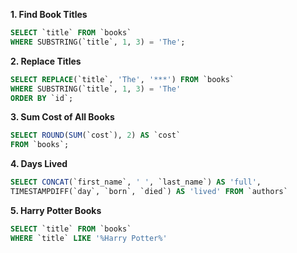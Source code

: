 **1.	Find Book Titles**
``` SQL
SELECT `title` FROM `books`
WHERE SUBSTRING(`title`, 1, 3) = 'The';
```
**2.	Replace Titles**
``` SQL
SELECT REPLACE(`title`, 'The', '***') FROM `books`
WHERE SUBSTRING(`title`, 1, 3) = 'The'
ORDER BY `id`;
```
**3.	Sum Cost of All Books**
``` SQL
SELECT ROUND(SUM(`cost`), 2) AS `cost`
FROM `books`;
```
**4.	Days Lived**
``` SQL
SELECT CONCAT(`first_name`, ' ', `last_name`) AS 'full',
TIMESTAMPDIFF(`day`, `born`, `died`) AS 'lived' FROM `authors`
```
**5.	Harry Potter Books**
``` SQL
SELECT `title` FROM `books`
WHERE `title` LIKE '%Harry Potter%'
```